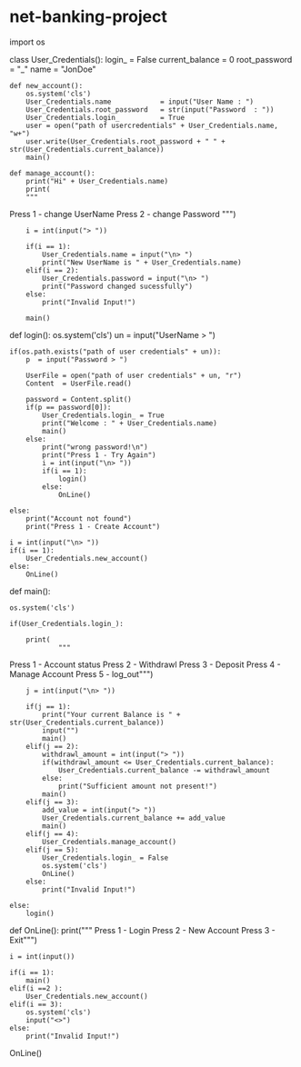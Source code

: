 # net-banking-project
import os


class User_Credentials():
    login_ = False
    current_balance = 0
    root_password = "_"
    name = "JonDoe"
    
    def new_account():
        os.system('cls')
        User_Credentials.name            = input("User Name : ")
        User_Credentials.root_password   = str(input("Password  : "))
        User_Credentials.login_          = True
        user = open("path of usercredentials" + User_Credentials.name, "w+") 
        user.write(User_Credentials.root_password + " " + str(User_Credentials.current_balance))
        main()

    def manage_account():
        print("Hi" + User_Credentials.name)
        print(
        """
Press 1 - change UserName
Press 2 - change Password
        """)

        i = int(input("> "))

        if(i == 1):
            User_Credentials.name = input("\n> ")
            print("New UserName is " + User_Credentials.name)
        elif(i == 2):
            User_Credentials.password = input("\n> ")
            print("Password changed sucessfully")
        else:
            print("Invalid Input!")

        main()


def login():
    os.system('cls')
    un = input("UserName > ")

    if(os.path.exists("path of user credentials" + un)):
        p  = input("Password > ")

        UserFile = open("path of user credentials" + un, "r")
        Content  = UserFile.read()

        password = Content.split()
        if(p == password[0]):
            User_Credentials.login_ = True
            print("Welcome : " + User_Credentials.name)
            main()
        else:
            print("wrong password!\n")
            print("Press 1 - Try Again")
            i = int(input("\n> "))
            if(i == 1):
                login()
            else:
                OnLine()

    else:
        print("Account not found")
        print("Press 1 - Create Account")

    i = int(input("\n> "))
    if(i == 1):
        User_Credentials.new_account()
    else:
        OnLine()

def main():

    os.system('cls')

    if(User_Credentials.login_):
        
        print(
                """
Press 1 - Account status
Press 2 - Withdrawl
Press 3 - Deposit
Press 4 - Manage Account
Press 5 - log_out""")

        j = int(input("\n> "))

        if(j == 1):
            print("Your current Balance is " + str(User_Credentials.current_balance))
            input("")
            main()
        elif(j == 2):
            withdrawl_amount = int(input("> "))
            if(withdrawl_amount <= User_Credentials.current_balance):
                User_Credentials.current_balance -= withdrawl_amount
            else:
                print("Sufficient amount not present!")
            main()
        elif(j == 3):
            add_value = int(input("> ")) 
            User_Credentials.current_balance += add_value
            main()
        elif(j == 4):
            User_Credentials.manage_account()
        elif(j == 5):
            User_Credentials.login_ = False
            os.system('cls')
            OnLine()
        else:
            print("Invalid Input!")

    else:
        login()

def OnLine():
    print("""
Press 1 - Login
Press 2 - New Account
Press 3 - Exit""")

    i = int(input())

    if(i == 1):
        main()
    elif(i ==2 ):
        User_Credentials.new_account()
    elif(i == 3):
        os.system('cls')
        input("<>")
    else:
        print("Invalid Input!")

OnLine()
